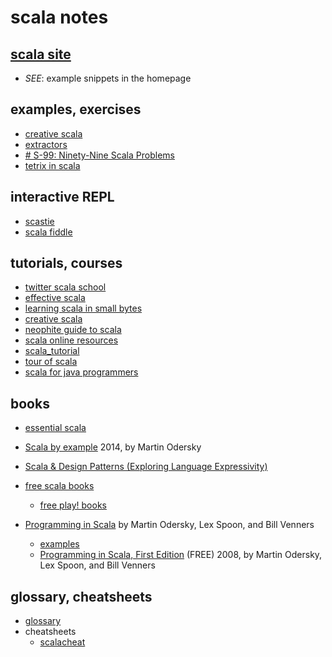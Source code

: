 

# scala notes

## [scala site](https://www.scala-lang.org/)
+ *SEE*: example snippets in the homepage 


## examples, exercises

+ [creative scala](https://www.creativescala.org/creative-scala.html)
+ [extractors](https://www.scala-lang.org/old/node/112)
+ [# S-99: Ninety-Nine Scala Problems](http://aperiodic.net/phil/scala/s-99/)
+ [tetrix in scala](http://eed3si9n.com/tetrix-in-scala/)

	
## interactive REPL

+ [scastie](https://scastie.scala-lang.org/)
+ [scala fiddle](https://scalafiddle.io/)

## tutorials, courses
+ [twitter scala school](http://twitter.github.io/scala_school/)
+ [effective scala](https://twitter.github.io/effectivescala/)
+ [learning scala in small bytes](http://matt.might.net/articles/learning-scala-in-small-bites/)
 + [creative scala](https://www.creativescala.org/creative-scala.html)
 + [neophite guide to scala](https://danielwestheide.com/scala/neophytes.html)
+ [scala online resources](https://docs.scala-lang.org/learn.html)
+ [scala_tutorial](https://www.scala-exercises.org/scala_tutorial/terms_and_types)
+ [tour of scala]( https://docs.scala-lang.org/tour/tour-of-scala.html)
+ [scala for java programmers](https://docs.scala-lang.org/tutorials/scala-for-java-programmers.html)



## books

+ [essential scala](https://underscore.io/books/essential-scala/)

+ [Scala by example](https://www.scala-lang.org/docu/files/ScalaByExample.pdf)
2014, by Martin Odersky

+ [Scala & Design Patterns (Exploring Language Expressivity)](https://www.scala-lang.org/old/sites/default/files/FrederikThesis.pdf)


+ [free scala books](https://github.com/EbookFoundation/free-programming-books/blob/master/free-programming-books.md#scala)
	+ [free play! books](https://github.com/EbookFoundation/free-programming-books/blob/master/free-programming-books.md#play-scala)




+ [Programming in Scala](https://booksites.artima.com/programming_in_scala)
	by Martin Odersky, Lex Spoon, and Bill Venners
	- [examples](https://booksites.artima.com/programming_in_scala/examples/)
	- [Programming in Scala, First Edition](https://www.artima.com/pins1ed/) (FREE)
	2008, by Martin Odersky, Lex Spoon, and Bill Venners


## glossary, cheatsheets
+ [glossary](https://docs.scala-lang.org/glossary/index.html)
+ cheatsheets
	- [scalacheat](https://docs.scala-lang.org/cheatsheets/index.html)

<!--stackedit_data:
eyJoaXN0b3J5IjpbLTIwMTY4NjYzNzYsMTc3OTEzNjQ0LDE5OD
U2ODExNywtODE4NDUxODkwXX0=
-->